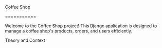 Coffee Shop

===========

Welcome to the Coffee Shop project! This Django application is designed to manage a coffee shop's products, orders, and users efficiently.

Theory and Context
